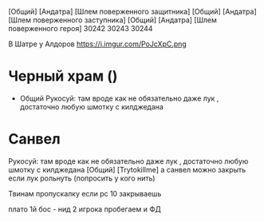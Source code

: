 [Общий] [Андатра]  [Шлем поверженного защитника]
[Общий] [Андатра]  [Шлем поверженного заступника]
[Общий] [Андатра]  [Шлем поверженного героя]
30242
30243
30244

В Шатре у Алдоров
https://i.imgur.com/PoJcXpC.png

# Черный храм ()
- Общий Рукосуй: там вроде как не обязательно даже лук , достаточно любую шмотку с килджедана

# Санвел
Рукосуй: там вроде как не обязательно даже лук , достаточно любую шмотку с килджедана
[Общий] [Trytokillme] а санвел можно закрыть если лук рольнуть (попросить у кого нить)

Твинам пропускалку если рс 10 закрываешь

плато
1й бос - нид 2 игрока
пробегаем и ФД